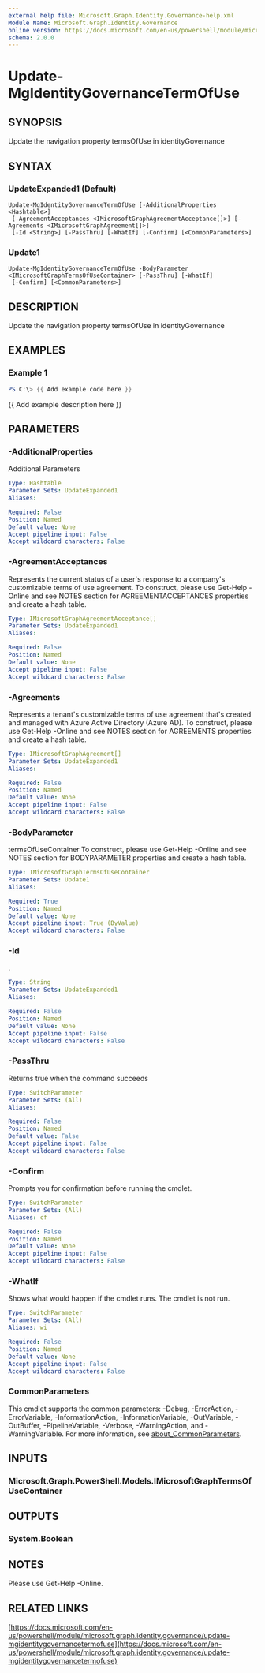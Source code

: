 ```yaml
---
external help file: Microsoft.Graph.Identity.Governance-help.xml
Module Name: Microsoft.Graph.Identity.Governance
online version: https://docs.microsoft.com/en-us/powershell/module/microsoft.graph.identity.governance/update-mgidentitygovernancetermofuse
schema: 2.0.0
---
```


# Update-MgIdentityGovernanceTermOfUse

## SYNOPSIS
Update the navigation property termsOfUse in identityGovernance

## SYNTAX

### UpdateExpanded1 (Default)
```
Update-MgIdentityGovernanceTermOfUse [-AdditionalProperties <Hashtable>]
 [-AgreementAcceptances <IMicrosoftGraphAgreementAcceptance[]>] [-Agreements <IMicrosoftGraphAgreement[]>]
 [-Id <String>] [-PassThru] [-WhatIf] [-Confirm] [<CommonParameters>]
```

### Update1
```
Update-MgIdentityGovernanceTermOfUse -BodyParameter <IMicrosoftGraphTermsOfUseContainer> [-PassThru] [-WhatIf]
 [-Confirm] [<CommonParameters>]
```

## DESCRIPTION
Update the navigation property termsOfUse in identityGovernance

## EXAMPLES

### Example 1
```powershell
PS C:\> {{ Add example code here }}
```

{{ Add example description here }}

## PARAMETERS

### -AdditionalProperties
Additional Parameters

```yaml
Type: Hashtable
Parameter Sets: UpdateExpanded1
Aliases:

Required: False
Position: Named
Default value: None
Accept pipeline input: False
Accept wildcard characters: False
```

### -AgreementAcceptances
Represents the current status of a user's response to a company's customizable terms of use agreement.
To construct, please use Get-Help -Online and see NOTES section for AGREEMENTACCEPTANCES properties and create a hash table.

```yaml
Type: IMicrosoftGraphAgreementAcceptance[]
Parameter Sets: UpdateExpanded1
Aliases:

Required: False
Position: Named
Default value: None
Accept pipeline input: False
Accept wildcard characters: False
```

### -Agreements
Represents a tenant's customizable terms of use agreement that's created and managed with Azure Active Directory (Azure AD).
To construct, please use Get-Help -Online and see NOTES section for AGREEMENTS properties and create a hash table.

```yaml
Type: IMicrosoftGraphAgreement[]
Parameter Sets: UpdateExpanded1
Aliases:

Required: False
Position: Named
Default value: None
Accept pipeline input: False
Accept wildcard characters: False
```

### -BodyParameter
termsOfUseContainer
To construct, please use Get-Help -Online and see NOTES section for BODYPARAMETER properties and create a hash table.

```yaml
Type: IMicrosoftGraphTermsOfUseContainer
Parameter Sets: Update1
Aliases:

Required: True
Position: Named
Default value: None
Accept pipeline input: True (ByValue)
Accept wildcard characters: False
```

### -Id
.

```yaml
Type: String
Parameter Sets: UpdateExpanded1
Aliases:

Required: False
Position: Named
Default value: None
Accept pipeline input: False
Accept wildcard characters: False
```

### -PassThru
Returns true when the command succeeds

```yaml
Type: SwitchParameter
Parameter Sets: (All)
Aliases:

Required: False
Position: Named
Default value: False
Accept pipeline input: False
Accept wildcard characters: False
```

### -Confirm
Prompts you for confirmation before running the cmdlet.

```yaml
Type: SwitchParameter
Parameter Sets: (All)
Aliases: cf

Required: False
Position: Named
Default value: None
Accept pipeline input: False
Accept wildcard characters: False
```

### -WhatIf
Shows what would happen if the cmdlet runs.
The cmdlet is not run.

```yaml
Type: SwitchParameter
Parameter Sets: (All)
Aliases: wi

Required: False
Position: Named
Default value: None
Accept pipeline input: False
Accept wildcard characters: False
```

### CommonParameters
This cmdlet supports the common parameters: -Debug, -ErrorAction, -ErrorVariable, -InformationAction, -InformationVariable, -OutVariable, -OutBuffer, -PipelineVariable, -Verbose, -WarningAction, and -WarningVariable. For more information, see [about_CommonParameters](http://go.microsoft.com/fwlink/?LinkID=113216).

## INPUTS

### Microsoft.Graph.PowerShell.Models.IMicrosoftGraphTermsOfUseContainer
## OUTPUTS

### System.Boolean
## NOTES
Please use Get-Help -Online.

## RELATED LINKS

[https://docs.microsoft.com/en-us/powershell/module/microsoft.graph.identity.governance/update-mgidentitygovernancetermofuse](https://docs.microsoft.com/en-us/powershell/module/microsoft.graph.identity.governance/update-mgidentitygovernancetermofuse)

